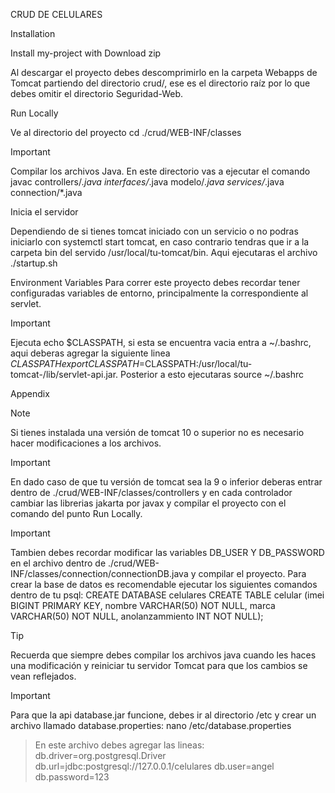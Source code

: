 CRUD DE CELULARES

Installation

Install my-project with Download zip

Al descargar el proyecto debes descomprimirlo en la carpeta Webapps de Tomcat partiendo del directorio crud/, ese es el directorio raíz por lo que debes omitir el directorio Seguridad-Web.

Run Locally

Ve al directorio del proyecto cd ./crud/WEB-INF/classes

>[!IMPORTANT]
Compilar los archivos Java.
En este directorio vas a ejecutar el comando javac controllers/*.java interfaces/*.java modelo/*.java services/*.java connection/*.java

Inicia el servidor

Dependiendo de si tienes tomcat iniciado con un servicio o no podras iniciarlo con systemctl start tomcat, en caso contrario tendras que ir a la carpeta bin del servido /usr/local/tu-tomcat/bin. Aqui ejecutaras el archivo ./startup.sh

Environment Variables
Para correr este proyecto debes recordar tener configuradas variables de entorno, principalmente la correspondiente al servlet.

>[!IMPORTANT]
Ejecuta echo $CLASSPATH, si esta se encuentra vacia entra a ~/.bashrc, aqui deberas agregar la siguiente linea $CLASSPATH export CLASSPATH=$CLASSPATH:/usr/local/tu-tomcat-/lib/servlet-api.jar. Posterior a esto ejecutaras source ~/.bashrc

Appendix

>[!NOTE]
Si tienes instalada una versión de tomcat 10 o superior no es necesario hacer modificaciones a los archivos.

>[!IMPORTANT]
En dado caso de que tu versión de tomcat sea la 9 o inferior deberas entrar dentro de ./crud/WEB-INF/classes/controllers y en cada controlador cambiar las librerias jakarta por javax y compilar el proyecto con el comando del punto Run Locally.

>[!IMPORTANT]
Tambien debes recordar modificar las variables DB_USER Y DB_PASSWORD en el archivo dentro de ./crud/WEB-INF/classes/connection/connectionDB.java y compilar el proyecto. Para crear la base de datos es recomendable ejecutar los siguientes comandos dentro de tu psql: CREATE DATABASE celulares CREATE TABLE celular (imei BIGINT PRIMARY KEY, nombre VARCHAR(50) NOT NULL, marca VARCHAR(50) NOT NULL, anolanzammiento INT NOT NULL);

>[!TIP]
Recuerda que siempre debes compilar los archivos java cuando les haces una modificación y reiniciar tu servidor Tomcat para que los cambios se vean reflejados.

>[!IMPORTANT]
Para que la api database.jar funcione, debes ir al directorio /etc y crear un archivo llamado database.properties: nano /etc/database.properties
>En este archivo debes agregar las lineas:
>db.driver=org.postgresql.Driver
>db.url=jdbc:postgresql://127.0.0.1/celulares
>db.user=angel
>db.password=123
